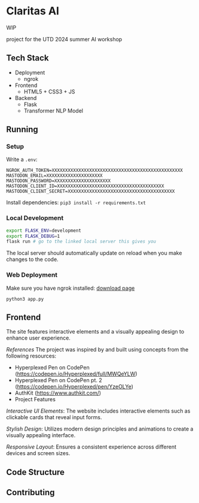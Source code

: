 # Claritas AI

WIP

project for the UTD 2024 summer AI workshop

## Tech Stack
* Deployment
  * ngrok
* Frontend
  * HTML5 + CSS3 + JS
* Backend
  * Flask
  * Transformer NLP Model

## Running

### Setup
Write a `.env`:
```
NGROK_AUTH_TOKEN=XXXXXXXXXXXXXXXXXXXXXXXXXXXXXXXXXXXXXXXXXXXXXXXXX
MASTODON_EMAIL=XXXXXXXXXXXXXXXXXXXXX
MASTODON_PASSWORD=XXXXXXXXXXXXXXXXXXXXX
MASTODON_CLIENT_ID=XXXXXXXXXXXXXXXXXXXXXXXXXXXXXXXXXXXXXXXX
MASTODON_CLIENT_SECRET=XXXXXXXXXXXXXXXXXXXXXXXXXXXXXXXXXXXXXXXX
```

Install dependencies: `pip3 install -r requirements.txt`

### Local Development

```bash
export FLASK_ENV=development
export FLASK_DEBUG=1
flask run # go to the linked local server this gives you
```
The local server should automatically update on reload when you make changes to the code.

### Web Deployment

Make sure you have ngrok installed: [download page](https://ngrok.com/download)

`python3 app.py`

## Frontend

The site features interactive elements and a visually appealing design to enhance user experience.

*References*
The project was inspired by and built using concepts from the following resources:

 * Hyperplexed Pen on CodePen (https://codepen.io/Hyperplexed/full/MWQeYLW)
 * Hyperplexed Pen on CodePen pt. 2 (https://codepen.io/Hyperplexed/pen/YzeOLYe)
 * AuthKit (https://www.authkit.com/)
 * Project Features

*Interactive UI Elements*: The website includes interactive elements such as clickable cards that reveal input forms.

*Stylish Design*: Utilizes modern design principles and animations to create a visually appealing interface.

*Responsive Layout*: Ensures a consistent experience across different devices and screen sizes.

## Code Structure

## Contributing

